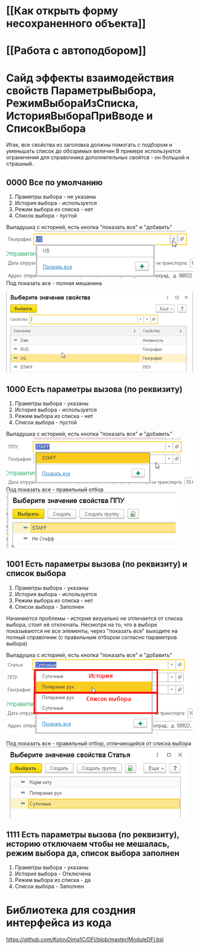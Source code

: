 # [[Как открыть форму несохраненного объекта]]

# [[Работа с автоподбором]]

#  Сайд эффекты взаимодействия свойств ПараметрыВыбора, РежимВыбораИзСписка, ИсторияВыбораПриВводе и СписокВыбора
Итак, все свойства из заголовка должны помогать с подбором и уменьшать список до обозримых величин
В примере используются ограничения для справочника дополнительных свойтсв - он большой и страшный.

## 0000 Все по умолчанию
1. Праметры выбора - не указаны
2. История выбора - используется
3. Режим выбора из списка - нет
4. Список выбора - пустой

Выпадушка с историей, есть кнопка "показать все" и "добавить"
![](Pasted%20image%2020210929123707.png)
Под показать все - полная мешанина

![](Pasted%20image%2020210929123905.png)

## 1000 Есть параметры вызова (по реквизиту)
1. Праметры выбора - указаны
2. История выбора - используется
3. Режим выбора из списка - нет
4. Список выбора - пустой

Выпадушка с историей, есть кнопка "показать все" и "добавить"
![](Pasted%20image%2020210929124115.png)
Под показать все - правильный отбор
![](Pasted%20image%2020210929124154.png)

## 1001 Есть параметры вызова (по реквизиту) и список выбора
1. Праметры выбора - указаны
2. История выбора - используется
3. Режим выбора из списка - нет
4. Список выбора - Заполнен

Начинаются проблемы - история визуально не отличается от списка выбора, стоит её отключать. Несмотря на то, что в выборе показываются не все элементы, через "показать все" выходите на полный справочник (с правильным отбором согласно параметров выбора)

Выпадушка с историей, есть кнопка "показать все" и "добавить"
![](Pasted%20image%2020210929124919.png)

Под показать все - правильный отбор, отличающийся от списка выбора
![](Pasted%20image%2020210929125154.png)

## 1111 Есть параметры вызова (по реквизиту), историю отключаем чтобы не мешалась, режим выбора да,  список выбора заполнен
1. Праметры выбора - указаны
2. История выбора - Отключена
3. Режим выбора из списка - да
4. Список выбора - Заполнен


# Библиотека для создния интерфейса из кода
https://github.com/KotovDima1C/DFI/blob/master/ModuleDFI.bsl
